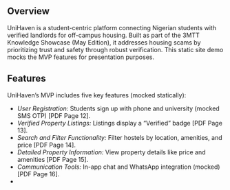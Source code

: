 

## Overview
UniHaven is a student-centric platform connecting Nigerian students with verified landlords for off-campus housing. Built as part of the 3MTT Knowledge Showcase (May Edition), it addresses housing scams by prioritizing trust and safety through robust verification. This static site demo mocks the MVP features for presentation purposes.

## Features
UniHaven’s MVP includes five key features (mocked statically):
- *User Registration:* Students sign up with phone and university (mocked SMS OTP) [PDF Page 12].
- *Verified Property Listings:* Listings display a “Verified” badge [PDF Page 13].
- *Search and Filter Functionality:* Filter hostels by location, amenities, and price [PDF Page 14].
- *Detailed Property Information:* View property details like price and amenities [PDF Page 15].
- *Communication Tools:* In-app chat and WhatsApp integration (mocked) [PDF Page 16].
-
